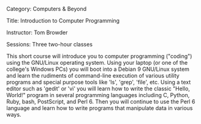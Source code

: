 Category: Computers & Beyond

Title: Introduction to Computer Programming

Instructor: Tom Browder

Sessions: Three two-hour classes

This short course will introduce you to computer programming ("coding")
using the GNU/Linux operating system.  Using your laptop (or one
of the college's Windows PCs) you will boot into a Debian 9 GNU/Linux
system and learn the rudiments of command-line execution of
various utility programs and special purpose tools like 'ls', 'grep',
'file', etc. Using a text editor such as 'gedit' or 'vi' you will
learn how to write the classic "Hello, World!" program in several
programming languages including C, Python, Ruby, bash, PostScript,
and Perl 6. Then you will continue to use the Perl 6 language
and learn how to write programs that manipulate data in various
ways.



